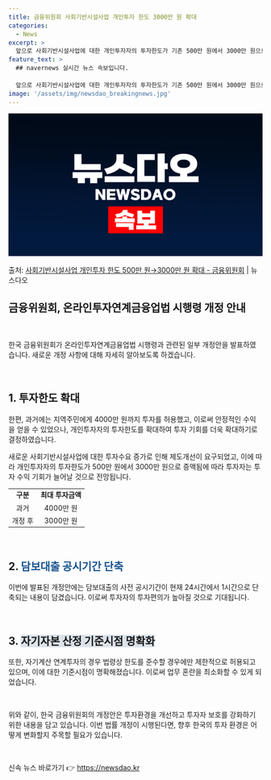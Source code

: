 ```yaml
---
title: 금융위원회 사회기반시설사업 개인투자 한도 3000만 원 확대
categories:
  - News
excerpt: >
  앞으로 사회기반시설사업에 대한 개인투자자의 투자한도가 기존 500만 원에서 3000만 원으로 늘어난다. 또 …
feature_text: >
  ## navernews 실시간 뉴스 속보입니다.

  앞으로 사회기반시설사업에 대한 개인투자자의 투자한도가 기존 500만 원에서 3000만 원으로 늘어난다. 또 …
image: '/assets/img/newsdao_breakingnews.jpg'
---
```


![뉴스다오 속보](/assets/img/newsdao_breakingnews.jpg)

<p>출처: <a href="https://newsdao.kr/3624" rel="dofollow">사회기반시설사업 개인투자 한도 500만 원→3000만 원 확대 - 금융위원회</a> | 뉴스다오</p>

<h2 data-ke-size="size26">금융위원회, 온라인투자연계금융업법 시행령 개정 안내</h2>
<p data-ke-size="size16">&nbsp;</p>
한국 금융위원회가 온라인투자연계금융업법 시행령과 관련된 일부 개정안을 발표하였습니다. 새로운 개정 사항에 대해 자세히 알아보도록 하겠습니다. 
<p data-ke-size="size16">&nbsp;</p>

<h2 data-ke-size="size24">1. <b>투자한도 확대</b></h2>
한편, 과거에는 지역주민에게 4000만 원까지 투자를 허용했고, 이로써 안정적인 수익을 얻을 수 있었으나, 개인투자자의 투자한도를 확대하여 투자 기회를 더욱 확대하기로 결정하였습니다. 
<p data-ke-size="size16">새로운 사회기반시설사업에 대한 투자수요 증가로 인해 제도개선이 요구되었고, 이에 따라 개인투자자의 투자한도가 500만 원에서 3000만 원으로 증액됨에 따라 투자자는 투자 수익 기회가 늘어날 것으로 전망됩니다.</p>
<table>
	<tr>
		<td style="text-align: center; height: 17px;"><b>구분</b></td>
		<td style="text-align: center; height: 17px;"><b>최대 투자금액</b></td>
	</tr>
	<tr>
		<td style="text-align: center; height: 17px;">과거</td>
		<td style="text-align: center; height: 17px;">4000만 원</td>
	</tr>
	<tr>
		<td style="text-align: center; height: 17px;">개정 후</td>
		<td style="text-align: center; height: 17px;">3000만 원</td>
	</tr>
</table>
<p data-ke-size="size16">&nbsp;</p>

<h2 data-ke-size="size24">2. <span style="color: #1a5490;">담보대출 공시기간 단축</span></h2>
이번에 발표된 개정안에는 담보대출의 사전 공시기간이 현재 24시간에서 1시간으로 단축되는 내용이 담겼습니다. 이로써 투자자의 투자편의가 높아질 것으로 기대됩니다.
<p data-ke-size="size16">&nbsp;</p>

<h2 data-ke-size="size24">3. <span style="background-color: #21538527;">자기자본 산정 기준시점 명확화</span></h2>
또한, 자기계산 연계투자의 경우 법령상 한도를 준수할 경우에만 제한적으로 허용되고 있으며, 이에 대한 기준시점이 명확해졌습니다. 이로써 업무 혼란을 최소화할 수 있게 되었습니다.
<p data-ke-size="size16">&nbsp;</p>
위와 같이, 한국 금융위원회의 개정안은 투자환경을 개선하고 투자자 보호를 강화하기 위한 내용을 담고 있습니다. 이번 법률 개정이 시행된다면, 향후 한국의 투자 환경은 어떻게 변화할지 주목할 필요가 있습니다.
<p data-ke-size="size16">&nbsp;</p> 

신속 뉴스 바로가기 👉 <a href="https://newsdao.kr" rel="dofollow">https://newsdao.kr</a>



